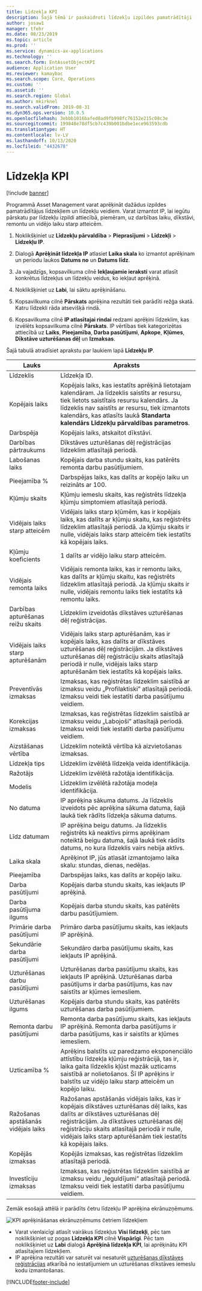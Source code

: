 ```yaml
---
title: Līdzekļa KPI
description: Šajā tēmā ir paskaidroti līdzekļu izpildes pamatrādītāji (IP) programmā Asset Management.
author: josaw1
manager: tfehr
ms.date: 08/23/2019
ms.topic: article
ms.prod: ''
ms.service: dynamics-ax-applications
ms.technology: ''
ms.search.form: EntAssetObjectKPI
audience: Application User
ms.reviewer: kamaybac
ms.search.scope: Core, Operations
ms.custom: ''
ms.assetid: ''
ms.search.region: Global
ms.author: mkirknel
ms.search.validFrom: 2019-08-31
ms.dyn365.ops.version: 10.0.5
ms.openlocfilehash: 3ebbb1016bafed8ad9fb998fc76152e215c08c3e
ms.sourcegitcommit: 199848e78df5cb7c439b001bdbe1ece963593cdb
ms.translationtype: HT
ms.contentlocale: lv-LV
ms.lasthandoff: 10/13/2020
ms.locfileid: "4432678"
---
```

# <a name="asset-kpis"></a>Līdzekļa KPI

[!include [banner](../../includes/banner.md)]

 

Programmā Asset Management varat aprēķināt dažādus izpildes pamatrādītājus līdzekļiem un līdzekļu veidiem. Varat izmantot IP, lai iegūtu pārskatu par līdzekļu izpildi attiecībā, piemēram, uz darbības laiku, dīkstāvi, remontu un vidējo laiku starp atteicēm.

1. Noklikšķiniet uz **Līdzekļu pārvaldība** > **Pieprasījumi** > **Līdzekļi** > **Līdzekļu IP**.

2. Dialogā **Aprēķināt līdzekļa IP** atlasiet **Laika skala** ko izmantot aprēķinam un periodu laukos **Datums no** un **Datums līdz**. 

3. Ja vajadzīgs, kopsavilkuma cilnē **Iekļaujamie ieraksti** varat atlasīt konkrētus līdzekļus un līdzekļu veidus, ko iekļaut aprēķinā.

4. Noklikšķiniet uz **Labi**, lai sāktu aprēķināšanu.

5. Kopsavilkuma cilnē **Pārskats** aprēķina rezultāti tiek parādīti režģa skatā. Katru līdzekli rāda atsevišķā rindā.

6. Kopsavilkuma cilnē **IP atlasītajai rindai** redzami aprēķini līdzeklim, kas izvēlēts kopsavilkuma cilnē **Pārskats**. IP vērtības tiek kategorizētas attiecībā uz **Laiks**, **Pieejamība**, **Darba pasūtījumi**, **Apkope**, **Kļūmes**, **Dīkstāve uzturēšanas dēļ** un **Izmaksas**.

Šajā tabulā atradīsiet aprakstu par laukiem lapā **Līdzekļu IP**.

| Lauks                   | Apraksts                                                                                                                                                                                                                                                                                           |
|-------------------------|-------------------------------------------------------------------------------------------------------------------------------------------------------------------------------------------------------------------------------------------------------------------------------------------------------|
| Līdzeklis                   | Līdzekļa ID.                                                                                                                                                                                                                                                                                             |
| Kopējais laiks              | Kopējais laiks, kas iestatīts aprēķinā lietotajam kalendāram. Ja līdzeklis saistīts ar resursu, tiek lietots saistītais resursu kalendārs. Ja līdzeklis nav saistīts ar resursu, tiek izmantots kalendārs, kas atlasīts laukā **Standarta kalendārs** **Līdzekļu pārvaldības parametros**. |
| Darbspēja                  | Kopējais laiks, atskaitot dīkstāvi.                                                                                                                                                                                                                                                                            |
| Darbības pārtraukums                | Dīkstāves uzturēšanas dēļ reģistrācijas līdzeklim atlasītajā periodā.                                                                                                                                                                                                                              |
| Labošanas laiks             | Kopējais darba stundu skaits, kas patērēts remonta darbu pasūtījumiem.                                                                                                                                                                                                                                            |
| Pieejamība %          | Darbspējas laiks, kas dalīts ar kopējo laiku un reizināts ar 100.                                                                                                                                                                                                                                                   |
| Kļūmju skaits        | Kļūmju iemeslu skaits, kas reģistrēts līdzekļa kļūmju simptomiem atlasītajā periodā.                                                                                                                                                                                                             |
| Vidējais laiks starp atteicēm                    | Vidējais laiks starp kļūmēm, kas ir kopējais laiks, kas dalīts ar kļūmju skaitu, kas reģistrēts līdzeklim atlasītajā periodā. Ja kļūmju skaits ir nulle, vidējais laiks starp atteicēm tiek iestatīts kā kopējais laiks.                                                                                                                   |
| Kļūmju koeficients               | 1 dalīts ar vidējo laiku starp atteicēm.                                                                                                                                                                                                                                                                                    |
| Vidējais remonta laiks                     | Vidējais remonta laiks, kas ir remontu laiks, kas dalīts ar kļūmju skaitu, kas reģistrēts līdzeklim atlasītajā periodā. Ja kļūmju skaits ir nulle, vidējais remontu laiks tiek iestatīts kā remontu laiks.                                                                                                                           |
| Darbības apturēšanas reižu skaits         | Līdzeklim izveidotās dīkstāves uzturēšanas dēļ reģistrācijas.                                                                                                                                                                                                                                     |
| Vidējais laiks starp apturēšanām                    | Vidējais laiks starp apturēšanām, kas ir kopējais laiks, kas dalīts ar dīkstāves uzturēšanas dēļ reģistrācijām. Ja dīkstāves uzturēšanas dēļ reģistrāciju skaits atlasītajā periodā ir nulle, vidējais laiks starp apturēšanām tiek iestatīts kā kopējais laiks.                                                                                      |
| Preventīvās izmaksas         | Izmaksas, kas reģistrētas līdzeklim saistībā ar izmaksu veidu „Profilaktiski” atlasītajā periodā. Izmaksu veidi tiek iestatīti darba pasūtījumu veidiem.                                                                                                                                                                       |
| Korekcijas izmaksas         | Izmaksas, kas reģistrētas līdzeklim saistībā ar izmaksu veidu „Labojoši” atlasītajā periodā. Izmaksu veidi tiek iestatīti darba pasūtījumu veidiem.                                                                                                                                                                       |
| Aizstāšanas vērtība       | Līdzeklim noteiktā vērtība kā aizvietošanas izmaksas.                                                                                                                                                                                                                                                  |
| Līdzekļa tips             | Līdzeklim izvēlētā līdzekļa veida identifikācija.                                                                                                                                                                                                                                             |
| Ražotājs           | Līdzeklim izvēlētā ražotāja identifikācija.                                                                                                                                                                                                                                                 |
| Modelis                   | Līdzeklim izvēlētā ražotāja modeļa identifikācija.                                                                                                                                                                                                                                           |
| No datuma               | IP aprēķina sākuma datums. Ja līdzeklis izveidots pēc aprēķina sākuma datuma, šajā laukā tiek rādīts līdzekļa sākuma datums.                                                                                                                                  |
| Līdz datumam                 | IP aprēķina beigu datums. Ja līdzeklis reģistrēts kā neaktīvs pirms aprēķinam noteiktā beigu datuma, šajā laukā tiek rādīts datums, no kura līdzeklis vairs nebija aktīvs.                                                                                               |
| Laika skala              | Aprēķinot IP, jūs atlasāt izmantojamo laika skalu: stundas, dienas, nedēļas.                                                                                                                                                                                                            |
| Pieejamība            | Darbspējas laiks, kas dalīts ar kopējo laiku.                                                                                                                                                                                                                                                                         |
| Darba pasūtījumi             | Kopējais darba stundu skaits, kas iekļauts IP aprēķinā.                                                                                                                                                                                                                                          |
| Darba pasūtījuma ilgums         | Kopējais darba stundu skaits, kas patērēts darbu pasūtījumiem.                                                                                                                                                                                                                                               |
| Primārie darba pasūtījumi     | Primāro darba pasūtījumu skaits, kas iekļauts IP aprēķinā.                                                                                                                                                                                                                                        |
| Sekundārie darba pasūtījumi   | Sekundāro darba pasūtījumu skaits, kas iekļauts IP aprēķinā.                                                                                                                                                                                                                                      |
| Uzturēšanas darbu pasūtījumi | Uzturēšanas darba pasūtījumu skaits, kas iekļauts IP aprēķinā. Uzturēšanas darba pasūtījums ir darba pasūtījums, kas nav saistīts ar kļūmes iemesliem.                                                                                                                                                             |
| Uzturēšanas ilgums        | Kopējais darba stundu skaits, kas patērēts uzturēšanas darba pasūtījumiem.                                                                                                                                                                                                                                       |
| Remonta darbu pasūtījumi      | Remonta darba pasūtījumu skaits, kas iekļauts IP aprēķinā. Remonta darba pasūtījums ir darba pasūtījums, kas ir saistīts ar kļūmes iemesliem.                                                                                                                                                                        |
| Uzticamība %           | Aprēķins balstīts uz paredzamo eksponenciālo attīstību līdzekļa kļūmju reģistrācijā, tas ir, laika gaita līdzeklis kļūst mazāk uzticams saistībā ar nolietošanos. Šī IP aprēķins ir balstīts uz vidējo laiku starp atteicēm un kopējo laiku.                                                            |
| Ražošanas apstāšanās vidējais laiks                    | Ražošanas apstāšanās vidējais laiks, kas ir kopējais dīkstāves uzturēšanas dēļ laiks, kas dalīts ar dīkstāves uzturēšanas dēļ reģistrācijām. Ja dīkstāves uzturēšanas dēļ reģistrāciju skaits atlasītajā periodā ir nulle, vidējais laiks starp apturēšanām tiek iestatīts kā kopējais laiks.                                                                               |
| Kopējās izmaksas              | Kopējās izmaksas, kas reģistrētas līdzeklim atlasītajā periodā.                                                                                                                                                                                                                                              |
| Investīciju izmaksas         | Izmaksas, kas reģistrētas līdzeklim saistībā ar izmaksu veidu „Ieguldījumi” atlasītajā periodā. Izmaksu veidi tiek iestatīti darba pasūtījumu veidiem.                                                                                                                                                                       |

Zemāk esošajā attēlā ir parādīts četru līdzekļu IP aprēķina ekrānuzņēmums.

![KPI aprēķināšanas ekrānuzņēmums četriem līdzekļiem](media/11-controlling-and-reporting.png)

- Varat vienlaicīgi atlasīt vairākus līdzekļus **Visi līdzekļi**, pēc tam noklikšķiniet uz pogas **Līdzekļa KPI** cilnē **Vispārīgi**. Pēc tam noklikšķiniet uz **Labi** dialogā **Aprēķinā līdzekļa KPI**, lai aprēķinātu KPI atlasītajiem līdzekļiem.  
- IP aprēķina rezultāti var saturēt vai nesaturēt [uzturēšanas dīkstāves reģistrācijas](../work-orders/maintenance-downtime.md) atkarībā no iestatījumiem un uzturēšanas dīkstāves iemeslu kodu izmantošanas. 



[!INCLUDE[footer-include](../../../includes/footer-banner.md)]